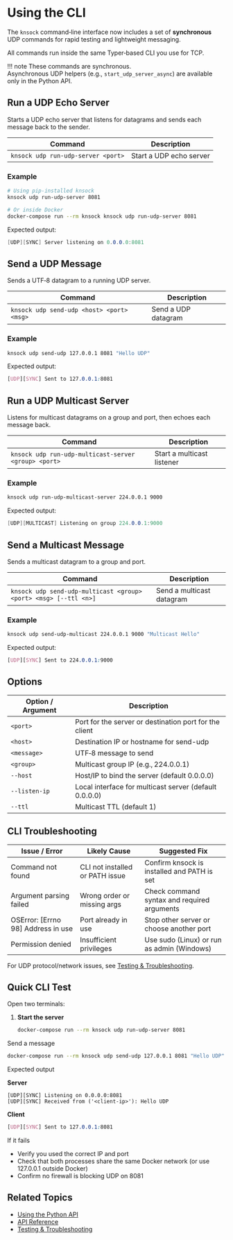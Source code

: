 # Using the CLI

The `knsock` command‑line interface now includes a set of **synchronous** UDP commands for rapid testing and lightweight messaging.

All commands run inside the same Typer‑based CLI you use for TCP.

!!! note
    These commands are synchronous.  
    Asynchronous UDP helpers (e.g., `start_udp_server_async`) are available only in the Python API.

## Run a UDP Echo Server

Starts a UDP echo server that listens for datagrams and sends each message back to the sender.

| Command                                 | Description                   |
|-----------------------------------------|-------------------------------|
| `knsock udp run-udp-server <port>`      | Start a UDP echo server       |

### Example

```bash
# Using pip‑installed knsock
knsock udp run-udp-server 8081

# Or inside Docker
docker-compose run --rm knsock knsock udp run-udp-server 8081
```

Expected output:

```csharp
[UDP][SYNC] Server listening on 0.0.0.0:8081
```

## Send a UDP Message

Sends a UTF‑8 datagram to a running UDP server.

| Command | Description |
|---------|-------------|
| `knsock udp send-udp <host> <port> <msg>` | Send a UDP datagram |

### Example

```bash
knsock udp send-udp 127.0.0.1 8081 "Hello UDP"
```

Expected output:

```css
[UDP][SYNC] Sent to 127.0.0.1:8081
```

## Run a UDP Multicast Server

Listens for multicast datagrams on a group and port, then echoes each message back.

| Command | Description |
|---------|-------------|
| `knsock udp run-udp-multicast-server <group> <port>` | Start a multicast listener |

### Example

```bash
knsock udp run-udp-multicast-server 224.0.0.1 9000
```

Expected output:

```csharp
[UDP][MULTICAST] Listening on group 224.0.0.1:9000
```

## Send a Multicast Message

Sends a multicast datagram to a group and port.

| Command | Description |
|---------|-------------|
| `knsock udp send-udp-multicast <group> <port> <msg> [--ttl <n>]` | Send a multicast datagram |

### Example

```bash
knsock udp send-udp-multicast 224.0.0.1 9000 "Multicast Hello"
```

Expected output:

```css
[UDP][SYNC] Sent to 224.0.0.1:9000
```

## Options

| Option / Argument | Description |
|-------------------|-------------|
| `<port>` | Port for the server or destination port for the client |
| `<host>` | Destination IP or hostname for send-udp |
| `<message>` | UTF‑8 message to send |
| `<group>` | Multicast group IP (e.g., 224.0.0.1) |
| `--host` | Host/IP to bind the server (default 0.0.0.0) |
| `--listen-ip` | Local interface for multicast server (default 0.0.0.0) |
| `--ttl` | Multicast TTL (default 1) |

## CLI Troubleshooting

| Issue / Error                      | Likely Cause                    | Suggested Fix                                  |
|------------------------------------|---------------------------------|------------------------------------------------|
| Command not found                  | CLI not installed or PATH issue | Confirm knsock is installed and PATH is set    |
| Argument parsing failed            | Wrong order or missing args     | Check command syntax and required arguments    |
| OSError: [Errno 98] Address in use | Port already in use             | Stop other server or choose another port       |
| Permission denied                  | Insufficient privileges         | Use sudo (Linux) or run as admin (Windows)     |

For UDP protocol/network issues, see [Testing & Troubleshooting](testing.md).

## Quick CLI Test

Open two terminals:

1. **Start the server**  
   ```sh
   docker-compose run --rm knsock udp run-udp-server 8081
   ```

Send a message

```sh
docker-compose run --rm knsock udp send-udp 127.0.0.1 8081 "Hello UDP"
```

Expected output

**Server**

```less
[UDP][SYNC] Listening on 0.0.0.0:8081
[UDP][SYNC] Received from ('<client-ip>'): Hello UDP
```

**Client**

```css
[UDP][SYNC] Sent to 127.0.0.1:8081
```

If it fails

- Verify you used the correct IP and port
- Check that both processes share the same Docker network (or use 127.0.0.1 outside Docker)
- Confirm no firewall is blocking UDP on 8081

## Related Topics

- [Using the Python API](python-api.md)
- [API Reference](reference.md)
- [Testing & Troubleshooting](testing.md)